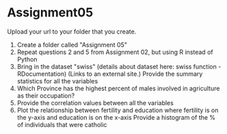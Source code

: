 # Assignment05

Upload your url to your folder that you create.

1.  Create a folder called "Assignment 05"
2.  Repeat questions 2 and 5 from Assignment 02, but using R instead of Python
3.  Bring in the dataset "swiss" (details about dataset here: swiss function - RDocumentation) (Links to an external site.) Provide the summary statistics for all the variables
4.  Which Province has the highest percent of males involved in agriculture as their occupation?
5.  Provide the correlation values between all the variables
6.  Plot the relationship between fertility and education where fertility is on the y-axis and education is on the x-axis Provide a histogram of the % of individuals that were catholic
